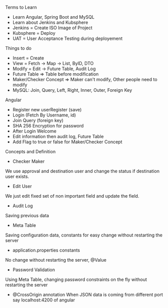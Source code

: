 Terms to Learn
- Learn Angular, Spring Boot and MySQL
- Learn about Jenkins and Kubsphere
- Jenkins = Create ISO Image of Project
- Kubsphere = Deploy
- UAT = User Acceptance Testing during deployement

Things to do
- Insert = Create
- View = Fetch -> Map -> List, ByID, DTO
- Modify = Edit -> Future Table, Audit Log
- Future Table => Table before modification 
- Maker/Checker Concept => Maker can't modify, Other people need to modify
- MySQL: Join, Query, Left, Right, Inner, Outer, Foreign Key

Angular
- Register new userRegister (save)
- Login (Fetch By Username, id)
- Join Query (foreign key)
- SHA 256 Encryption for password
- After Login Welcome
- Edit information then audit log, Future Table
- Add Flag to true or false for Maker/Checker Concept

Concepts and Definition

- Checker Maker

We use approval and destination user and change the status if destination user exists.

- Edit User

We just edit fixed set of non important field and update the field.

- Audit Log

Saving previous data

- Meta Table

Saving configuration data, constants for easy change without restarting the server

- application.properties constants

No change without restarting the server, @Value

- Password Validation

Using Meta Table, changing password constraints on the fly without restarting the server

- @CrossOrigin annotation
When JSON data is coming from different port 
say localhost:4200 of angular